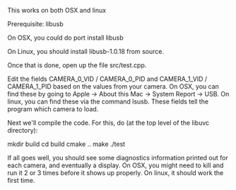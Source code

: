 This works on both OSX and linux

Prerequisite: libusb 

On OSX, you could do
port install libusb

On Linux, you should install libusb-1.0.18 from source. 

Once that is done, open up the file src/test.cpp.

Edit the fields CAMERA_0_VID / CAMERA_0_PID and CAMERA_1_VID / CAMERA_1_PID based on the values from your camera. On OSX, you can find these by going to Apple -> About this Mac -> System Report -> USB. On linux, you can find these via the command lsusb. These fields tell the program which camera to load.

Next we'll compile the code. For this, do (at the top level of the libuvc directory):

mkdir build
cd build
cmake ..
make
./test

If all goes well, you should see some diagnostics information printed out for each camera, and eventually a display. On OSX, you might need to kill and run it 2 or 3 times before it shows up properly. On linux, it should work the first time.
